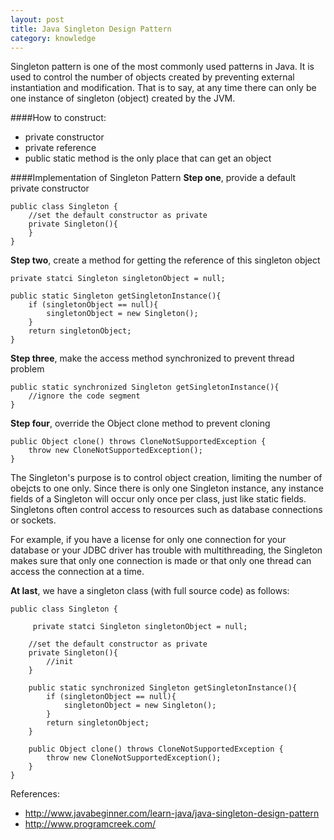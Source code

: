```yaml
---
layout: post
title: Java Singleton Design Pattern
category: knowledge
---
```

Singleton pattern is one of the most commonly used patterns in Java. It is used to control the number of objects created by preventing external instantiation and modification. That is to say, at any time there can only be one instance of singleton (object) created by the JVM.

<!--more-->
####How to construct:
- private constructor
- private reference 
- public static method is the only place that can get an object

####Implementation of Singleton Pattern
**Step one**, provide a default private constructor
    
    public class Singleton {
        //set the default constructor as private
        private Singleton(){
        }
    }

**Step two**, create a method for getting the reference of this singleton object
    
    private statci Singleton singletonObject = null;
    
    public static Singleton getSingletonInstance(){
        if (singletonObject == null){
            singletonObject = new Singleton();
        }
        return singletonObject;
    }
    
**Step three**, make the access method synchronized to prevent thread problem
    
    public static synchronized Singleton getSingletonInstance(){
        //ignore the code segment
    }
    
**Step four**, override the Object clone method to prevent cloning

    public Object clone() throws CloneNotSupportedException {
		throw new CloneNotSupportedException();
	}

The Singleton's purpose is to control object creation, limiting the number of obejcts to one only. Since there is only one Singleton instance, any instance fields of a Singleton will occur only once per class, just like static fields. Singletons often control access to resources such as database connections or sockets.

For example, if you have a license for only one connection for your database or your JDBC driver has trouble with multithreading, the Singleton makes sure that only one connection is made or that only one thread can access the connection at a time.
	
**At last**, we have a singleton class (with full source code) as follows:

    public class Singleton {
    
         private statci Singleton singletonObject = null;
        
        //set the default constructor as private
        private Singleton(){
            //init    
        }
    
        public static synchronized Singleton getSingletonInstance(){
            if (singletonObject == null){
                singletonObject = new Singleton();
            }
            return singletonObject;
        }
        
        public Object clone() throws CloneNotSupportedException {
		    throw new CloneNotSupportedException();
	    }
    }

References:

 - http://www.javabeginner.com/learn-java/java-singleton-design-pattern
 - http://www.programcreek.com/